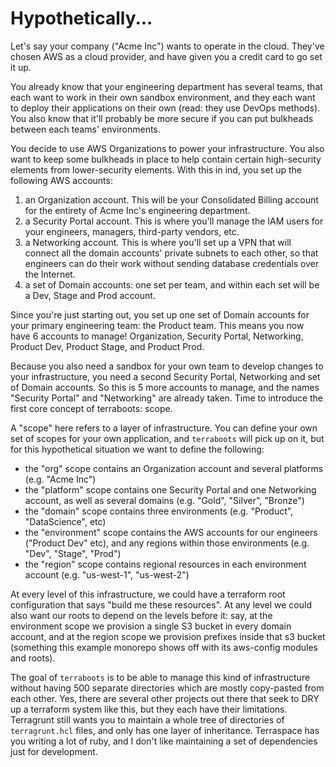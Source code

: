 # Hypothetically...

Let's say your company ("Acme Inc") wants to operate in the cloud. They've
chosen AWS as a cloud provider, and have given you a credit card to go set it
up.

You already know that your engineering department has several teams, that each
want to work in their own sandbox environment, and they each want to deploy
their applications on their own (read: they use DevOps methods). You also know
that it'll probably be more secure if you can put bulkheads between each teams'
environments.

You decide to use AWS Organizations to power your infrastructure. You also want
to keep some bulkheads in place to help contain certain high-security elements
from lower-security elements. With this in ind, you set up the following AWS
accounts:

1. an Organization account. This will be your Consolidated Billing account for
   the entirety of Acme Inc's engineering department.
2. a Security Portal account. This is where you'll manage the IAM users for your
   engineers, managers, third-party vendors, etc.
3. a Networking account. This is where you'll set up a VPN that will connect all
   the domain accounts' private subnets to each other, so that engineers can do
   their work without sending database credentials over the Internet.
4. a set of Domain accounts: one set per team, and within each set will be a
   Dev, Stage and Prod account.

Since you're just starting out, you set up one set of Domain accounts for your
primary engineering team: the Product team. This means you now have 6 accounts
to manage! Organization, Security Portal, Networking, Product Dev, Product
Stage, and Product Prod.

Because you also need a sandbox for your own team to develop changes to your
infrastructure, you need a second Security Portal, Networking and set of Domain
accounts. So this is 5 more accounts to manage, and the names "Security Portal"
and "Networking" are already taken. Time to introduce the first core concept of
terraboots: scope.

A "scope" here refers to a layer of infrastructure. You can define your own set
of scopes for your own application, and `terraboots` will pick up on it, but for
this hypothetical situation we want to define the following:

- the "org" scope contains an Organization account and several platforms (e.g.
  "Acme Inc")
- the "platform" scope contains one Security Portal and one Networking
  account, as well as several domains (e.g. "Gold", "Silver", "Bronze")
- the "domain" scope contains three environments (e.g. "Product",
  "DataScience", etc)
- the "environment" scope contains the AWS accounts for our engineers ("Product
  Dev" etc), and any regions within those environments (e.g. "Dev", "Stage",
  "Prod")
- the "region" scope contains regional resources in each environment account
  (e.g. "us-west-1", "us-west-2")

At every level of this infrastructure, we could have a terraform root
configuration that says "build me these resources". At any level we could also
want our roots to depend on the levels before it: say, at the environment scope
we provision a single S3 bucket in every domain account, and at the region scope
we provision prefixes inside that s3 bucket (something this example monorepo
shows off with its aws-config modules and roots).

The goal of `terraboots` is to be able to manage this kind of infrastructure
without having 500 separate directories which are mostly copy-pasted from each
other. Yes, there are several other projects out there that seek to DRY up a
terraform system like this, but they each have their limitations. Terragrunt
still wants you to maintain a whole tree of directories of `terragrunt.hcl`
files, and only has one layer of inheritance. Terraspace has you writing a lot
of ruby, and I don't like maintaining a set of dependencies just for
development.
